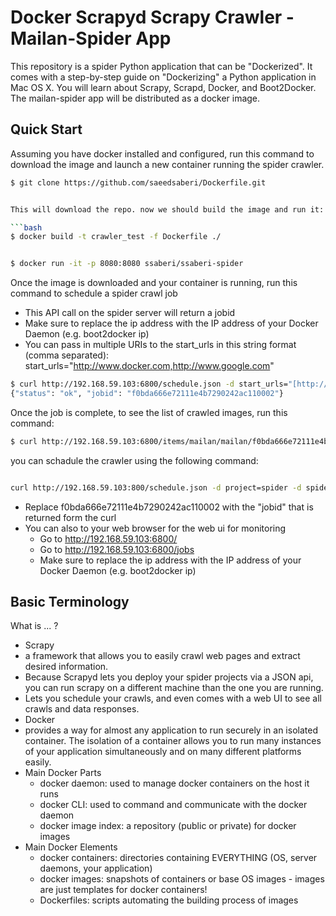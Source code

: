 # Docker Scrapyd Scrapy Crawler - Mailan-Spider App

This repository is a spider Python application that can be "Dockerized".
It comes with a step-by-step guide on "Dockerizing" a Python application in Mac OS X. You will learn about Scrapy, Scrapd, Docker, and Boot2Docker.
The mailan-spider app will be distributed as a docker image.


## Quick Start

Assuming you have docker installed and configured, run this command to download the image and launch a new container running the spider crawler.
```bash
$ git clone https://github.com/saeedsaberi/Dockerfile.git
```


```bash

This will download the repo. now we should build the image and run it:

```bash
$ docker build -t crawler_test -f Dockerfile ./


$ docker run -it -p 8080:8080 ssaberi/ssaberi-spider
```

Once the image is downloaded and your container is running, run this command to schedule a spider crawl job
* This API call on the spider server will return a jobid
* Make sure to replace the ip address with the IP address of your Docker Daemon (e.g. boot2docker ip)
* You can pass in multiple URIs to the start_urls in this string format (comma separated): start_urls="http://www.docker.com,http://www.google.com"
```bash
$ curl http://192.168.59.103:6800/schedule.json -d start_urls="[http://www.docker.com,http://www.google.com,http://www.python.org]"
{"status": "ok", "jobid": "f0bda666e72111e4b7290242ac110002"}
```

Once the job is complete, to see the list of crawled images, run this command:
```bash
$ curl http://192.168.59.103:6800/items/mailan/mailan/f0bda666e72111e4b7290242ac110002.jl
```


you can schadule the crawler using the following command:

```bash

curl http://192.168.59.103:800/schedule.json -d project=spider -d spider=ssaberi -d start_urls="http://www.docker.com,http://www.google.com" -d threads=1 -d o=output.json

```

* Replace f0bda666e72111e4b7290242ac110002 with the "jobid" that is returned form the curl
* You can also to your web browser for the web ui for monitoring
   * Go to http://192.168.59.103:6800/
   * Go to http://192.168.59.103:6800/jobs
   * Make sure to replace the ip address with the IP address of your Docker Daemon (e.g. boot2docker ip)



## Basic Terminology

What is ... ?

* Scrapy
 * a framework that allows you to easily crawl web pages and extract desired information.
 * Because Scrapyd lets you deploy your spider projects via a JSON api, you can run scrapy on a different machine than the one you are running.
 * Lets you schedule your crawls, and even comes with a web UI to see all crawls and data responses.
* Docker
 * provides a way for almost any application to run securely in an isolated container.
 The isolation of a container allows you to run many instances of your application simultaneously and on many different platforms easily.
  * Main Docker Parts
    * docker daemon: used to manage docker containers on the host it runs
    * docker CLI: used to command and communicate with the docker daemon
    * docker image index: a repository (public or private) for docker images
  * Main Docker Elements
    * docker containers: directories containing EVERYTHING (OS, server daemons, your application)
    * docker images: snapshots of containers or base OS images - images are just templates for docker containers!
    * Dockerfiles: scripts automating the building process of images



